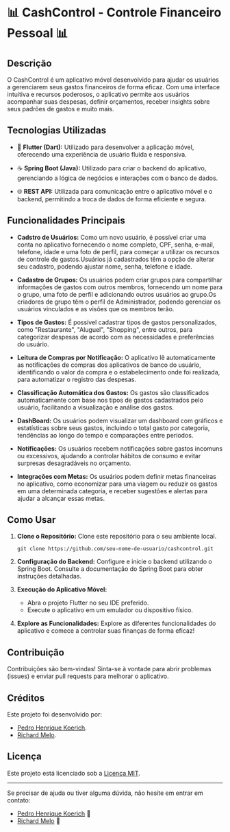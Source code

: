 # 📊 CashControl - Controle Financeiro Pessoal 📊

## Descrição

O CashControl é um aplicativo móvel desenvolvido para ajudar os usuários a gerenciarem seus gastos financeiros de forma eficaz. Com uma interface intuitiva e recursos poderosos, o aplicativo permite aos usuários acompanhar suas despesas, definir orçamentos, receber insights sobre seus padrões de gastos e muito mais.

## Tecnologias Utilizadas

- 📱 **Flutter (Dart):** Utilizado para desenvolver a aplicação móvel, oferecendo uma experiência de usuário fluida e responsiva.

- ☕ **Spring Boot (Java):** Utilizado para criar o backend do aplicativo, gerenciando a lógica de negócios e interações com o banco de dados.

- 🌐 **REST API:** Utilizada para comunicação entre o aplicativo móvel e o backend, permitindo a troca de dados de forma eficiente e segura.

## Funcionalidades Principais

- **Cadstro de Usuários:** Como um novo usuário, é possível criar uma conta no aplicativo fornecendo o nome completo, CPF, senha, e-mail, telefone, idade e uma foto de perfil, para começar a utilizar os recursos de controle de gastos.Usuários já cadastrados têm a opção de alterar seu cadastro, podendo ajustar nome, senha, telefone e idade.

- **Cadastro de Grupos:** Os usuários podem criar grupos para compartilhar informações de gastos com outros membros, fornecendo um nome para o grupo, uma foto de perfil e adicionando outros usuários ao grupo.Os criadores de grupo têm o perfil de Administrador, podendo gerenciar os usuários vinculados e as visões que os membros terão.

- **Tipos de Gastos:** É possível cadastrar tipos de gastos personalizados, como "Restaurante", "Aluguel", "Shopping", entre outros, para categorizar despesas de acordo com as necessidades e preferências do usuário.

- **Leitura de Compras por Notificação:** O aplicativo lê automaticamente as notificações de compras dos aplicativos de banco do usuário, identificando o valor da compra e o estabelecimento onde foi realizada, para automatizar o registro das despesas.

- **Classificação Automática dos Gastos:** Os gastos são classificados automaticamente com base nos tipos de gastos cadastrados pelo usuário, facilitando a visualização e análise dos gastos.

- **DashBoard:** Os usuários podem visualizar um dashboard com gráficos e estatísticas sobre seus gastos, incluindo o total gasto por categoria, tendências ao longo do tempo e comparações entre períodos.

- **Notificações:** Os usuários recebem notificações sobre gastos incomuns ou excessivos, ajudando a controlar hábitos de consumo e evitar surpresas desagradáveis no orçamento.

- **Integrações com Metas:** Os usuários podem definir metas financeiras no aplicativo, como economizar para uma viagem ou reduzir os gastos em uma determinada categoria, e receber sugestões e alertas para ajudar a alcançar essas metas.

## Como Usar

1. **Clone o Repositório:** Clone este repositório para o seu ambiente local.
    ```
    git clone https://github.com/seu-nome-de-usuario/cashcontrol.git
    ```

2. **Configuração do Backend:** Configure e inicie o backend utilizando o Spring Boot. Consulte a documentação do Spring Boot para obter instruções detalhadas.

3. **Execução do Aplicativo Móvel:**
    - Abra o projeto Flutter no seu IDE preferido.
    - Execute o aplicativo em um emulador ou dispositivo físico.

4. **Explore as Funcionalidades:** Explore as diferentes funcionalidades do aplicativo e comece a controlar suas finanças de forma eficaz!

## Contribuição

Contribuições são bem-vindas! Sinta-se à vontade para abrir problemas (issues) e enviar pull requests para melhorar o aplicativo.

## Créditos

Este projeto foi desenvolvido por:
 - [Pedro Henrique Koerich](https://github.com/pedrokoerich).
 - [Richard Melo](https://github.com/richard-melo).

## Licença

Este projeto está licenciado sob a [Licença MIT](LICENSE).

---

Se precisar de ajuda ou tiver alguma dúvida, não hesite em entrar em contato:

- [Pedro Henrique Koerich](https://github.com/pedrokoerich) 📧
- [Richard Melo](https://github.com/richard-melo) 📧
